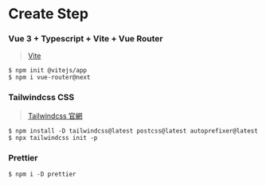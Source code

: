 # Create Step

### Vue 3 + Typescript + Vite + Vue Router
> [Vite](https://github.com/vitejs/vite)

```shell
$ npm init @vitejs/app
$ npm i vue-router@next
```

### Tailwindcss CSS
> [Tailwindcss 官網](https://tailwindcss.com/docs/guides/vue-3-vite)

```shell
$ npm install -D tailwindcss@latest postcss@latest autoprefixer@latest
$ npx tailwindcss init -p
```

### Prettier

```shell
$ npm i -D prettier
```
